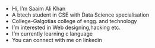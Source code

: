 -  Hi, I’m Saaim Ali Khan
-  A btech student in CSE with Data Science specialisation
-  College-Galgotias college of engg. and technology
-  I’m interested in Web designing,hacking etc.
-  I’m currently learning c language
- You can connect with me on linkedin 
